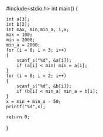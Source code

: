 #include<stdio.h>
int main() {

	int a[3];
	int b[2];
	int max, min,min_a, i,x;
	max = 100; 
	min = 2000;
	min_a = 2000;
	for (i = 0; i < 3; i++)
	{
		scanf_s("%d", &a[i]);
		if (a[i] < min) min = a[i]; 
	}
	for (i = 0; i < 2; i++)
	{
		scanf_s("%d", &b[i]);
		if (b[i] < min_a) min_a = b[i];
	}
	x = min + min_a - 50;
	printf("%d",x);

	return 0;

}
